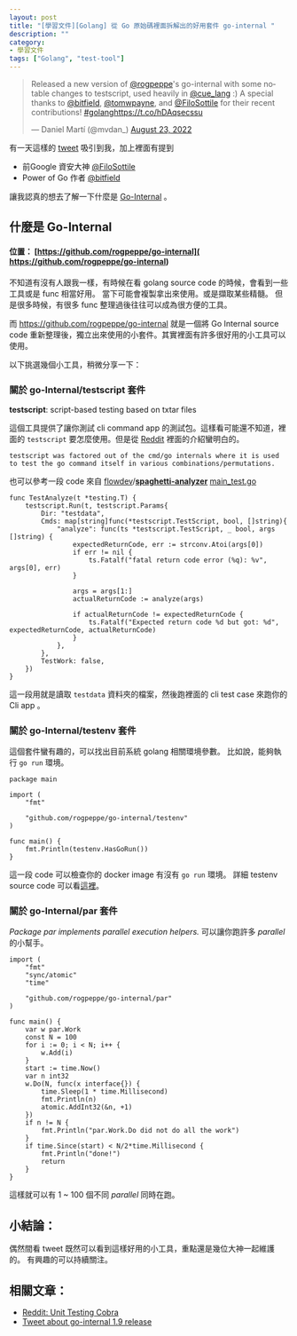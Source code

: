 ```yaml
---
layout: post
title: "[學習文件][Golang] 從 Go 原始碼裡面拆解出的好用套件 go-internal "
description: ""
category: 
- 學習文件
tags: ["Golang", "test-tool"]
---
```


<blockquote class="twitter-tweet"><p lang="en" dir="ltr">Released a new version of <a href="https://twitter.com/rogpeppe?ref_src=twsrc%5Etfw">@rogpeppe</a>&#39;s go-internal with some notable changes to testscript, used heavily in <a href="https://twitter.com/cue_lang?ref_src=twsrc%5Etfw">@cue_lang</a> :) A special thanks to <a href="https://twitter.com/bitfield?ref_src=twsrc%5Etfw">@bitfield</a>, <a href="https://twitter.com/tomwpayne?ref_src=twsrc%5Etfw">@tomwpayne</a>, and <a href="https://twitter.com/FiloSottile?ref_src=twsrc%5Etfw">@FiloSottile</a> for their recent contributions! <a href="https://twitter.com/hashtag/golang?src=hash&amp;ref_src=twsrc%5Etfw">#golang</a><a href="https://t.co/hDAqsecssu">https://t.co/hDAqsecssu</a></p>&mdash; Daniel Martí (@mvdan_) <a href="https://twitter.com/mvdan_/status/1561967605073723392?ref_src=twsrc%5Etfw">August 23, 2022</a></blockquote> <script async src="https://platform.twitter.com/widgets.js" charset="utf-8"></script>

有一天這樣的 [tweet](https://twitter.com/mvdan_/status/1561967605073723392) 吸引到我，加上裡面有提到

- 前Google 資安大神  [@FiloSottile](https://twitter.com/FiloSottile) 
- Power of Go 作者 [@bitfield](https://twitter.com/bitfield)

讓我認真的想去了解一下什麼是 [Go-Internal](https://github.com/rogpeppe/go-internal)  。

## 什麼是 Go-Internal 

#### 位置： [https://github.com/rogpeppe/go-internal]( https://github.com/rogpeppe/go-internal)

不知道有沒有人跟我一樣，有時候在看 golang source code 的時候，會看到一些工具或是 func 相當好用。 當下可能會複製拿出來使用。或是擷取某些精髓。 但是很多時候，有很多 func 整理過後往往可以成為很方便的工具。

而 https://github.com/rogpeppe/go-internal 就是一個將 Go Internal source code 重新整理後，獨立出來使用的小套件。其實裡面有許多很好用的小工具可以使用。

以下挑選幾個小工具，稍微分享一下：

### 關於 go-Internal/testscript 套件

**testscript**: script-based testing based on txtar files

這個工具提供了讓你測試 cli command app 的測試包。這樣看可能還不知道，裡面的 `testscript` 要怎麼使用。但是從 [Reddit](https://www.reddit.com/r/golang/comments/c67zv0/unit_testing_cobra/) 裡面的介紹蠻明白的。

```
testscript was factored out of the cmd/go internals where it is used to test the go command itself in various combinations/permutations.
```

也可以參考一段 code 來自 [flowdev](https://github.com/flowdev)/**[spaghetti-analyzer](https://github.com/flowdev/spaghetti-analyzer)** [main_test.go](https://github.com/flowdev/spaghetti-analyzer/blob/2c8b0a97c4c1c24190ae221ff41323d5d53642b1/main_test.go)

```
func TestAnalyze(t *testing.T) {
	testscript.Run(t, testscript.Params{
		Dir: "testdata",
		Cmds: map[string]func(*testscript.TestScript, bool, []string){
			"analyze": func(ts *testscript.TestScript, _ bool, args []string) {
				expectedReturnCode, err := strconv.Atoi(args[0])
				if err != nil {
					ts.Fatalf("fatal return code error (%q): %v", args[0], err)
				}

				args = args[1:]
				actualReturnCode := analyze(args)

				if actualReturnCode != expectedReturnCode {
					ts.Fatalf("Expected return code %d but got: %d", expectedReturnCode, actualReturnCode)
				}
			},
		},
		TestWork: false,
	})
}
```

這一段用就是讀取 `testdata` 資料夾的檔案，然後跑裡面的 cli test case 來跑你的 Cli app 。

### 關於 go-Internal/testenv 套件

這個套件蠻有趣的，可以找出目前系統 golang 相關環境參數。 比如說，能夠執行 `go run`  環境。

```
package main

import (
	"fmt"

	"github.com/rogpeppe/go-internal/testenv"
)

func main() {
	fmt.Println(testenv.HasGoRun())
}

```

這一段 code 可以檢查你的 docker image 有沒有 `go run` 環境。  詳細 testenv source code 可以看[這裡](https://github.com/rogpeppe/go-internal/blob/master/testenv/testenv.go)。

### 關於 go-Internal/par 套件

*Package par implements parallel execution helpers.*  可以讓你跑許多 *parallel* 的小幫手。 

```
import (
	"fmt"
	"sync/atomic"
	"time"

	"github.com/rogpeppe/go-internal/par"
)

func main() {
	var w par.Work
	const N = 100
	for i := 0; i < N; i++ {
		w.Add(i)
	}
	start := time.Now()
	var n int32
	w.Do(N, func(x interface{}) {
		time.Sleep(1 * time.Millisecond)
		fmt.Println(n)
		atomic.AddInt32(&n, +1)
	})
	if n != N {
		fmt.Println("par.Work.Do did not do all the work")
	}
	if time.Since(start) < N/2*time.Millisecond {
		fmt.Println("done!")
		return
	}
}

```

這樣就可以有 1 ~ 100 個不同 *parallel* 同時在跑。

## 小結論：

偶然間看 tweet 既然可以看到這樣好用的小工具，重點還是幾位大神一起維護的。 有興趣的可以持續關注。

## 相關文章：

- [Reddit: Unit Testing Cobra](https://www.reddit.com/r/golang/comments/c67zv0/unit_testing_cobra/)
- [Tweet about go-internal 1.9 release](https://twitter.com/mvdan_/status/1561967605073723392)
